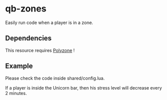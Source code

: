 # qb-zones

Easily run code when a player is in a zone.

## Dependencies

This resource requires [Polyzone](https://github.com/mkafrin/PolyZone) !

## Example

Please check the code inside shared/config.lua.

If a player is inside the Unicorn bar, then his stress level will decrease every 2 minutes.
